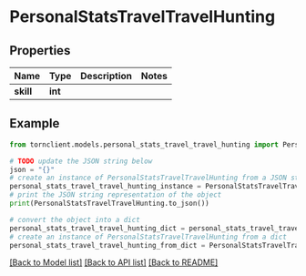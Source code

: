 # PersonalStatsTravelTravelHunting


## Properties

Name | Type | Description | Notes
------------ | ------------- | ------------- | -------------
**skill** | **int** |  | 

## Example

```python
from tornclient.models.personal_stats_travel_travel_hunting import PersonalStatsTravelTravelHunting

# TODO update the JSON string below
json = "{}"
# create an instance of PersonalStatsTravelTravelHunting from a JSON string
personal_stats_travel_travel_hunting_instance = PersonalStatsTravelTravelHunting.from_json(json)
# print the JSON string representation of the object
print(PersonalStatsTravelTravelHunting.to_json())

# convert the object into a dict
personal_stats_travel_travel_hunting_dict = personal_stats_travel_travel_hunting_instance.to_dict()
# create an instance of PersonalStatsTravelTravelHunting from a dict
personal_stats_travel_travel_hunting_from_dict = PersonalStatsTravelTravelHunting.from_dict(personal_stats_travel_travel_hunting_dict)
```
[[Back to Model list]](../README.md#documentation-for-models) [[Back to API list]](../README.md#documentation-for-api-endpoints) [[Back to README]](../README.md)


